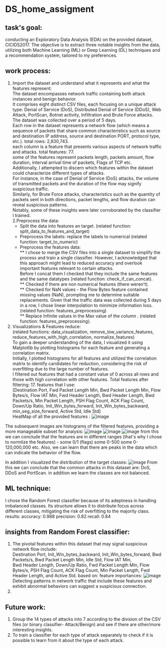 # DS_home_assigment
## task's goal:
conducting an Exploratory Data Analysis (EDA) on the provided dataset, CICIDS2017. The objective is to extract three notable insights from the data, utilizing both Machine Learning (ML) or Deep Learning (DL) techniques and a recommendation system, tailored to my preferences.

## work process:
1. Import the dataset and understand what it represents and what the features represent:<br>
The dataset encompasses network traffic containing both attack instances and benign behavior.<br> It comprises eight distinct CSV files, each focusing on a unique attack type: Denial of Service (DoS), Distributed Denial of Service (DDoS), Web Attack, PortScan, Botnet activity, Infiltration and Brute Force attacks. The dataset was collected over a period of 5 days.<br>
Each row in the dataset represents a network flow (which means a sequence of packets that share common characteristics such as source and destination IP address, source and destination PORT, protocol type, etc.). total rows:  2,830,743.<br>
each column is a feature that presents various aspects of network traffic and attacks. total features: 77.<br>
some of the features represent packets length, packets amount, flow duration, interval arrival time of packets, Flags of TCP etc.<br>
Additionally, I attempted to discern which features within the dataset could characterize different types of attacks. <br>For instance, in the case of Denial of Service (DoS) attacks, the volume of transmitted packets and the duration of the flow may signify suspicious traffic. <br>Similarly, for Brute Force attacks, characteristics such as the quantity of packets sent in both directions, packet lengths, and flow duration can reveal suspicious patterns. <br>Notably, some of these insights were later corroborated by the classifier I trained.<br>
2.Preprocess the data:<br>
   * Split the data into features an target. (related function: split_data_to_features_and_target)
   * Preprocess the labels: replace the labels to numerical (related function: target_to_numeric)
   * Preprocess the features data:
   <br> ** I chose to merge the CSV files into a single dataset to simplify the process and train a single classifier. However, I acknowledged that this approach might lead to reduced accuracy and overlook important features relevant to certain attacks.<br> Before I concat them I checked that they include the same features and the same datatypes (related function: check_if_can_concat).
   <br> ** Checked if there are non numerical features (there weren't).
   <br> ** Checked for NaN values - the Flow Bytes feature contained missing values (NaN), prompting me to determine suitable replacements. Given that the traffic data was collected during 5 days in a row, I chose linear interpolation to minimize information loss. (related function: features_preprocessing)
   <br> ** Replace Infinite values in the Max value of the column . (related function: features_preprocessing).
3. Visualizations & Features reduce: <br>(related functions: data_visualization, remove_low_variance_features, reduce_features_with_high_correlation, normalize_features)<br>
   To gain a deeper understanding of the data, I visualized it using Matplotlib by plotting histograms for each feature and generating a correlation matrix.<br>Initially, I plotted histograms for all features and utilized the correlation matrix to identify candidates for reduction, considering the risk of overfitting due to the large number of features.<br> I filtered out features that had a constant value of 0 across all rows and those with high correlation with other features. Total features after filtering: 17.
   features that I use:<br> [Destination Port, Fwd Packet Length Min, Bwd Packet Length Min, Flow Bytes/s, Flow IAT Min, Fwd Header Length, Bwd Header Length, Bwd Packets/s,
   Min Packet Length, PSH Flag Count, ACK Flag Count, Down/Up Ratio, Init_Win_bytes_forward, Init_Win_bytes_backward, min_seg_size_forward, Active Std, Idle Std]<br>
HeatMap of all the provided features :
![image](https://github.com/noabu/DS_home_assigment/assets/37350541/288de439-9493-4775-abba-4fa67e6155bb)
   
The subsequent images are histograms of the filtered features, providing a more manageable subset for analysis:
![image](https://github.com/noabu/DS_home_assigment/assets/37350541/4df6565c-2bf1-435f-8eb0-46a952dc3177)
![image](https://github.com/noabu/DS_home_assigment/assets/37350541/cb5b57e5-ac19-4d1e-96a8-f0d22a35ece9)
![image](https://github.com/noabu/DS_home_assigment/assets/37350541/68df9239-0654-4fd3-b130-3cd593dcc099)
from this we can conclude that the features are in different ranges (that's why I chose to normlize the features) - some 0/1 (flags) some 0-500 some 0-120,000,000 etc. 
Also, we can learn that there are peaks in the data which can indicate the behavior of the flow.

In addition I visualized the distribution of the target classes:
![image](https://github.com/noabu/DS_home_assigment/assets/37350541/e31971d3-ff2b-41e4-8e94-5fa03909b0d3)
From this we can conclude that the common attacks in this dataset are: DoS, DDoS and PortScan. in addition we learn the classes are not balanced.

## ML technique:
I chose the Random Forest classifier because of its adeptness in handling imbalanced classes. Its structure allows it to distribute focus across different classes, mitigating the risk of overfitting to the majority class. 
results:
accuracy: 0.988
precision: 0.82
recall: 0.84



## insights from Random Forest classifier:
1. The pivotal features within this dataset that may signal suspicious network flow include:
   <br>Destination Port, Init_Win_bytes_backward, Init_Win_bytes_forward, Bwd Packets/s, Bwd Packet Length Min, Idle Std, Flow IAT Min,
   <br>Bwd Header Length, Down/Up Ratio, Fwd Packet Length Min, Flow Bytes/s, PSH Flag Count, ACK Flag Count, Min Packet Length, Fwd Header Length, and Active Std.
   based on:
feature importances:
![image](https://github.com/noabu/DS_home_assigment/assets/37350541/dceba4ba-e209-4ba2-ad93-6a72cc40edff)
Detecting patterns in network traffic that include these features and exhibit abnormal behaviors can suggest a suspicious connection.
2. 

## Future work:
1. Group the 14 types of attacks into 7 according to the division of the CSV files (or binary classifier- Attack/Benign) and see if there are other/more interesting insights.
2. To train a classifier for each type of attack separately to check if it is possible to learn from it about the type of each attack.












